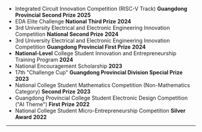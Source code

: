 - Integrated Circuit Innovation Competition (RISC-V Track) <strong>Guangdong Provincial Second Prize</strong> <strong>2025</strong>
- EDA Elite Challenge <strong>National Third Prize</strong> <strong>2024</strong>
- 3rd University Electrical and Electronic Engineering Innovation Competition <strong>National Second Prize</strong> <strong>2024</strong>
- 3rd University Electrical and Electronic Engineering Innovation Competition <strong>Guangdong Provincial First Prize</strong> <strong>2024</strong>
- <strong>National-Level</strong> College Student Innovation and Entrepreneurship Training Program <strong>2024</strong>
- National Encouragement Scholarship <strong>2023</strong>
- 17th "Challenge Cup" <strong>Guangdong Provincial Division Special Prize</strong> <strong>2023</strong>
- National College Student Mathematics Competition (Non-Mathematics Category) <strong>Second Prize</strong> <strong>2023</strong>
- Guangdong Provincial College Student Electronic Design Competition ("AI Theme") <strong>First Prize</strong> <strong>2022</strong>
- National College Student Micro-Entrepreneurship Competition <strong>Silver Award</strong> <strong>2022</strong>
---